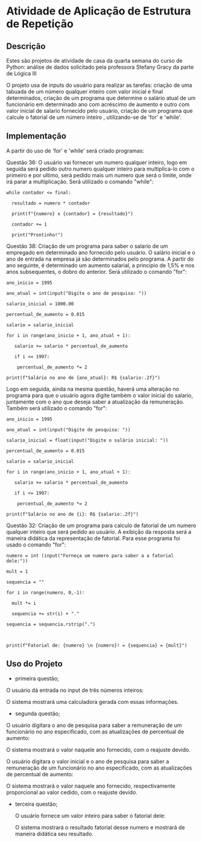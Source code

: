 # Atividade de Aplicação de Estrutura de Repetição


## Descrição


Estes são projetos de atividade de casa da quarta semana do curso de Python: análise de dados solicitado pela professora Stefany Gracy da parte de Lógica III

O projeto usa de inputs do usuário para realizar as tarefas: criação de uma tabuada de um número qualquer inteiro com valor inicial e final determinados, criação de um programa que determine o salário atual de um funcionário em determinado ano com acréscimo de aumento e  outro com valor inicial de salario fornecido pelo usuário,  criação de um programa que calcule o fatorial de um número inteiro , utilizando-se de 'for' e 'while'.


## Implementação


A partir do uso de 'for' e 'while' será criado programas:

Questão 36: O usuário vai fornecer um numero qualquer inteiro, logo em seguida será pedido outro numero qualquer inteiro para multiplica-lo com o primeiro e por ultimo, será pedido mais um numero que será o limite, onde irá parar a multiplicação. Será utilizado o comando "while":

```
while contador <= final:

  resultado = numero * contador

  print(f"{numero} x {contador} = {resultado}")

  contador += 1

  print("Prontinho!")
```


Questão 38: Criação de um programa para saber o salario de um empregado em determinado ano fornecido pelo usuário. O salário inicial e o ano de entrada na empresa já são determinados pelo programa. A partir do ano seguinte, é determinado um aumento salarial, a principio de 1,5% e nos anos subsequentes, o dobro do anterior. Será utilizado o comando "for":

```
ano_inicio = 1995

ano_atual = int(input("Digite o ano de pesquisa: ")) 

salario_inicial = 1000.00

percentual_de_aumento = 0.015 

salario = salario_inicial  

for i in range(ano_inicio + 1, ano_atual + 1):  

   salario += salario * percentual_de_aumento 

   if i <= 1997:                 

​    percentual_de_aumento *= 2

print(f"Salário no ano de {ano_atual}: R$ {salario:.2f}")
```


Logo em seguida, ainda na mesma questão, haverá uma alteração no programa para que o usuário agora digite também o valor inicial do salario, juntamente com o ano que deseja saber a atualização da remuneração. Também será utilizado o comando "for":

```
ano_inicio = 1995

ano_atual = int(input("Digite de pesquisa: ")) 

salario_inicial = float(input("Digite o salário inicial: ")) 

percentual_de_aumento = 0.015 

salario = salario_inicial  

for i in range(ano_inicio + 1, ano_atual + 1):  

   salario += salario * percentual_de_aumento 

   if i <= 1997:                 

​    percentual_de_aumento *= 2

print(f"Salário no ano de {i}: R$ {salario:.2f}")
```


Questão 32: Criação de um programa para calculo de fatorial de um numero qualquer inteiro que será pedido ao usuário. A exibição da resposta será a maneira didática da representação de fatorial. Para esse programa foi usado o comando "for":

```
numero = int (input("Forneça um numero para saber a a fatorial dele:"))

mult = 1

sequencia = ""

for i in range(numero, 0,-1):

  mult *= i

  sequencia += str(i) + "."

sequencia = sequencia.rstrip(".")



print(f"Fatorial de: {numero} \n {numero}! = {sequencia} = {mult}")
```


## Uso do Projeto

- primeira questão;

O usuário dá entrada no input de três números inteiros:

O sistema mostrará uma calculadora gerada com essas informações.

- segunda questão;

O usuário digitara o ano de pesquisa para saber a remuneração de um funcionário no ano especificado, com as atualizações de percentual de aumento:

O sistema mostrará o valor naquele ano fornecido, com o reajuste devido.

O usuário digitara o valor inicial e o ano de pesquisa para saber a remuneração de um funcionário no ano especificado, com as atualizações de percentual de aumento: 

O sistema mostrará o valor naquele ano fornecido, respectivamente proporcional ao valor  cedido, com o reajuste devido.

- terceira questão;

  O usuário fornece um valor inteiro para saber o fatorial dele:

  O sistema mostrará o resultado fatorial desse numero e mostrará de maneira didática seu resultado.